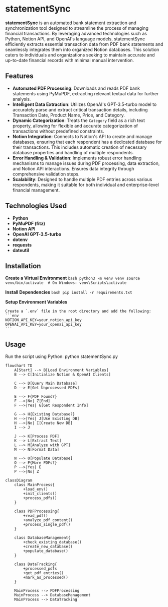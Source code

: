 # statementSync

**statementSync** is an automated bank statement extraction and synchronization tool designed to streamline the process of managing financial transactions. By leveraging advanced technologies such as Python, Notion API, and OpenAI's language models, statementSync efficiently extracts essential transaction data from PDF bank statements and seamlessly integrates them into organized Notion databases. This solution caters to individuals and organizations seeking to maintain accurate and up-to-date financial records with minimal manual intervention.

## Features

- **Automated PDF Processing**: Downloads and reads PDF bank statements using PyMuPDF, extracting relevant textual data for further analysis.
- **Intelligent Data Extraction**: Utilizes OpenAI's GPT-3.5-turbo model to accurately parse and extract critical transaction details, including Transaction Date, Product Name, Price, and Category.
- **Dynamic Categorization**: Treats the `Category` field as a rich text property, allowing for flexible and accurate categorization of transactions without predefined constraints.
- **Notion Integration**: Connects to Notion's API to create and manage databases, ensuring that each respondent has a dedicated database for their transactions. This includes automatic creation of necessary database properties and handling of multiple respondents.
- **Error Handling & Validation**: Implements robust error handling mechanisms to manage issues during PDF processing, data extraction, and Notion API interactions. Ensures data integrity through comprehensive validation steps.
- **Scalability**: Designed to handle multiple PDF entries across various respondents, making it suitable for both individual and enterprise-level financial management.

## Technologies Used

- **Python**
- **PyMuPDF (fitz)**
- **Notion API**
- **OpenAI GPT-3.5-turbo**
- **dotenv**
- **requests**
- **dateutil**

## Installation
 **Create a Virtual Environment**
    ```bash
    python3 -m venv venv
    source venv/bin/activate  # On Windows: venv\Scripts\activate
    ```

**Install Dependencies**
    ```bash
    pip install -r requirements.txt
    ```

**Setup Environment Variables**

    Create a `.env` file in the root directory and add the following:
    ```env
    NOTION_API_KEY=your_notion_api_key
    OPENAI_API_KEY=your_openai_api_key
    ```

## Usage
Run the script using Python:
python statementSync.py


```mermaid
flowchart TD
    A[Start] --> B[Load Environment Variables]
    B --> C[Initialize Notion & OpenAI Clients]

    C --> D[Query Main Database]
    D --> E[Get Unprocessed PDFs]

    E --> F{PDF Found?}
    F -->|No| Z[End]
    F -->|Yes| G[Get Respondent Info]

    G --> H{Existing Database?}
    H -->|Yes| J[Use Existing DB]
    H -->|No| I[Create New DB]
    I --> J

    J --> K[Process PDF]
    K --> L[Extract Text]
    L --> M[Analyze with GPT]
    M --> N[Format Data]

    N --> O[Populate Database]
    O --> P{More PDFs?}
    P -->|Yes| E
    P -->|No| Z

```

```mermaid
classDiagram
    class MainProcess{
        +load_env()
        +init_clients()
        +process_pdfs()
    }

    class PDFProcessing{
        +read_pdf()
        +analyze_pdf_content()
        +process_single_pdf()
    }

    class DatabaseManagement{
        +check_existing_database()
        +create_new_database()
        +populate_database()
    }

    class DataTracking{
        +processed_pdfs
        +get_pdf_entries()
        +mark_as_processed()
    }

    MainProcess --> PDFProcessing
    MainProcess --> DatabaseManagement
    MainProcess --> DataTracking

```
